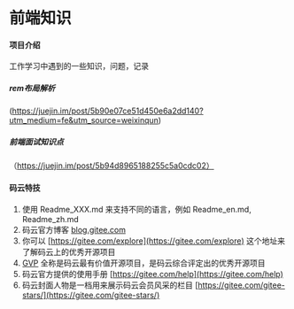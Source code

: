 # 前端知识

#### 项目介绍
工作学习中遇到的一些知识，问题，记录

##### rem布局解析
 (https://juejin.im/post/5b90e07ce51d450e6a2dd140?utm_medium=fe&utm_source=weixinqun)
##### 前端面试知识点
   （https://juejin.im/post/5b94d8965188255c5a0cdc02）

#### 码云特技

1. 使用 Readme\_XXX.md 来支持不同的语言，例如 Readme\_en.md, Readme\_zh.md
2. 码云官方博客 [blog.gitee.com](https://blog.gitee.com)
3. 你可以 [https://gitee.com/explore](https://gitee.com/explore) 这个地址来了解码云上的优秀开源项目
4. [GVP](https://gitee.com/gvp) 全称是码云最有价值开源项目，是码云综合评定出的优秀开源项目
5. 码云官方提供的使用手册 [https://gitee.com/help](https://gitee.com/help)
6. 码云封面人物是一档用来展示码云会员风采的栏目 [https://gitee.com/gitee-stars/](https://gitee.com/gitee-stars/)